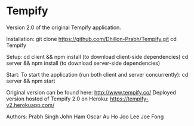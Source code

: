 # Tempify

Version 2.0 of the original Tempify application. 

Installation:
git clone https://github.com/Dhillon-Prabh/Tempify.git
cd Tempify

Setup: 
cd client && npm install (to download client-side dependencies)
cd server && npm install (to download server-side dependencies) 

Start: 
To start the application (run both client and server concurrently): 
cd server && npm start

Original version can be found here: http://www.tempify.co/
Deployed version hosted of Tempify 2.0 on Heroku: https://tempify-v2.herokuapp.com/

Authors: 
Prabh Singh 
John Ham
Oscar Au 
Ho Joo Lee
Joe Fong

